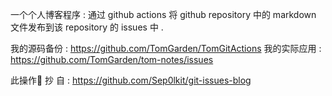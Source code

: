 一个个人博客程序 : 通过 github actions 将 github repository 中的 markdown 文件发布到该 repository 的 issues 中 .

我的源码备份 :  https://github.com/TomGarden/TomGitActions
我的实际应用 :  https://github.com/TomGarden/tom-notes/issues

此操作 抄 自 :  https://github.com/Sep0lkit/git-issues-blog
